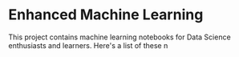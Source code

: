 # Enhanced Machine Learning
This project contains machine learning notebooks for Data Science enthusiasts and learners. Here's a list of these n
